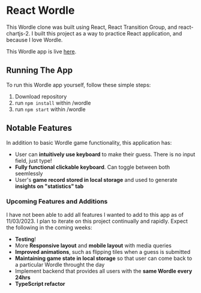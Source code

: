 # React Wordle

This Wordle clone was built using React, React Transition Group, and react-chartjs-2. I built this project as a way to practice React application, and because I love Wordle.

This Wordle app is live [here](http://wordle.danielzych.com/).

## Running The App

To run this Wordle app yourself, follow these simple steps:

1. Download repository
2. run `npm install` within /wordle
3. run `npm start` within /wordle

## Notable Features

In addition to basic Wordle game functionality, this application has:

- User can **intuitively use keyboard** to make their guess. There is no input field, just type!
- **Fully functional clickable keyboard**. Can toggle between both seemlessly
- User's **game record stored in local storage** and used to generate **insights on "statistics" tab**

### Upcoming Features and Additions

I have not been able to add all features I wanted to add to this app as of 11/03/2023. I plan to iterate on this project continually and rapidly. Expect the following in the coming weeks:

- **Testing**!
- More **Responsive layout** and **mobile layout** with media queries
- **Improved animations**, such as flipping tiles when a guess is submitted
- **Maintaining game state in local storage** so that user can come back to a particular Wordle throught the day
- Implement backend that provides all users with the **same Wordle every 24hrs**
- **TypeScript refactor**
